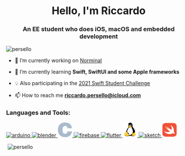 <h1 align="center">Hello, I'm Riccardo</h1>
<h3 align="center">An EE student who does iOS, macOS and embedded development</h3>

<p align="left"> <img src="https://komarev.com/ghpvc/?username=persello&label=Profile%20views&color=0e75b6&style=plastic" alt="persello" /> </p>

- 🔭 I’m currently working on [Norminal](https://github.com/persello/norminal)

- 🌱 I’m currently learning **Swift, SwiftUI and some Apple frameworks**

- 💡 Also participating in the [2021 Swift Student Challenge](https://github.com/persello/ssc21)

- 📫 How to reach me **riccardo.persello@icloud.com**


<h3 align="left">Languages and Tools:</h3>
<p align="left"> <a href="https://www.arduino.cc/" target="_blank"> <img src="https://cdn.worldvectorlogo.com/logos/arduino-1.svg" alt="arduino" width="40" height="40"/> </a> <a href="https://www.blender.org/" target="_blank"> <img src="https://download.blender.org/branding/community/blender_community_badge_white.svg" alt="blender" width="40" height="40"/> </a> <a href="https://www.cprogramming.com/" target="_blank"> <img src="https://raw.githubusercontent.com/devicons/devicon/master/icons/c/c-original.svg" alt="c" width="40" height="40"/> </a> <a href="https://firebase.google.com/" target="_blank"> <img src="https://www.vectorlogo.zone/logos/firebase/firebase-icon.svg" alt="firebase" width="40" height="40"/> </a> <a href="https://flutter.dev" target="_blank"> <img src="https://www.vectorlogo.zone/logos/flutterio/flutterio-icon.svg" alt="flutter" width="40" height="40"/> </a> <a href="https://www.linux.org/" target="_blank"> <img src="https://raw.githubusercontent.com/devicons/devicon/master/icons/linux/linux-original.svg" alt="linux" width="40" height="40"/> </a> <a href="https://www.sketch.com/" target="_blank"> <img src="https://www.vectorlogo.zone/logos/sketchapp/sketchapp-icon.svg" alt="sketch" width="40" height="40"/> </a> <a href="https://developer.apple.com/swift/" target="_blank"> <img src="https://raw.githubusercontent.com/devicons/devicon/master/icons/swift/swift-original.svg" alt="swift" width="40" height="40"/> </a> </p>

<p>&nbsp;<img align="center" src="https://github-readme-stats.vercel.app/api?username=persello&show_icons=true&theme=radical&bg_color=0e1116&hide_border=true&locale=en" alt="persello" /></p>
